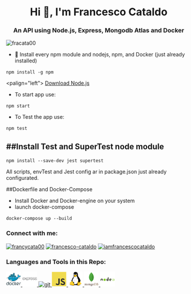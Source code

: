 <h1 align="center">Hi 👋, I'm Francesco Cataldo</h1>
<h3 align="center">An API using Node.js, Express, Mongodb Atlas and Docker</h3>

<p align="left"> <img src="https://komarev.com/ghpvc/?username=fracata00&label=User&color=0e75b6&style=flat" alt="fracata00" /> </p>


- 🔭 Install every npm module and nodejs, npm, and Docker (just already installed)

```
npm install -g npm
```
<palign="left">
<a href="https://nodejs.org/it/download/" target="blank">Download Node.js</a>

- To start app use:

```
npm start
```
- To Test the app use:

```
npm test
```
##Install Test and SuperTest node module
-
```
npm install --save-dev jest supertest
```
All scripts, envTest and Jest config ar in package.json just already configurated.

##Dockerfile and Docker-Compose

- Install Docker and Docker-engine on your system
- launch docker-compose

```
docker-compose up --build
```



<h3 align="left">Connect with me:</h3>
<p align="left">
<a href="https://twitter.com/francycata00" target="blank"><img align="center" src="https://raw.githubusercontent.com/rahuldkjain/github-profile-readme-generator/master/src/images/icons/Social/twitter.svg" alt="francycata00" height="30" width="40" /></a>
<a href="https://linkedin.com/in/francesco-cataldo" target="blank"><img align="center" src="https://raw.githubusercontent.com/rahuldkjain/github-profile-readme-generator/master/src/images/icons/Social/linked-in-alt.svg" alt="francesco-cataldo" height="30" width="40" /></a>
<a href="https://instagram.com/iamfrancescocataldo" target="blank"><img align="center" src="https://raw.githubusercontent.com/rahuldkjain/github-profile-readme-generator/master/src/images/icons/Social/instagram.svg" alt="iamfrancescocataldo" height="30" width="40" /></a>
</p>

<h3 align="left">Languages and Tools in this Repo:</h3>
<a href="https://www.docker.com/" target="_blank" rel="noreferrer"> <img src="https://raw.githubusercontent.com/devicons/devicon/master/icons/docker/docker-original-wordmark.svg" alt="docker" width="40" height="40"/> </a> <a href="https://expressjs.com" target="_blank" rel="noreferrer"> <img src="https://raw.githubusercontent.com/devicons/devicon/master/icons/express/express-original-wordmark.svg" alt="express" width="40" height="40"/> <a href="https://git-scm.com/" target="_blank" rel="noreferrer"> <img src="https://www.vectorlogo.zone/logos/git-scm/git-scm-icon.svg" alt="git" width="40" height="40"/> </a> <a href="https://developer.mozilla.org/en-US/docs/Web/JavaScript" target="_blank" rel="noreferrer"> <img src="https://raw.githubusercontent.com/devicons/devicon/master/icons/javascript/javascript-original.svg" alt="javascript" width="40" height="40"/> </a> </a> <a href="https://www.linux.org/" target="_blank" rel="noreferrer"> <img src="https://raw.githubusercontent.com/devicons/devicon/master/icons/linux/linux-original.svg" alt="linux" width="40" height="40"/> </a> <a href="https://www.mongodb.com/" target="_blank" rel="noreferrer"> <img src="https://raw.githubusercontent.com/devicons/devicon/master/icons/mongodb/mongodb-original-wordmark.svg" alt="mongodb" width="40" height="40"/> </a> <a href="https://nodejs.org" target="_blank" rel="noreferrer"> <img src="https://raw.githubusercontent.com/devicons/devicon/master/icons/nodejs/nodejs-original-wordmark.svg" alt="nodejs" width="40" height="40"/> </a> 

